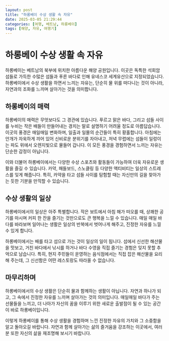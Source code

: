 ```yaml
---
layout: post
title: "하롱베이 수상 생활 속 자유"
date: 2025-03-05 21:29:44
categories: [여행, 베트남, 하롱베이]
tags: [해양, 자유, 여행기]
---
```


# 하롱베이 수상 생활 속 자유

하롱베이는 베트남의 북부에 위치한 아름다운 해양 공원입니다. 이곳은 독특한 석회암 섬들로 가득한 수많은 섬들과 푸른 바다로 인해 유네스코 세계유산으로 지정되었습니다. 하롱베이에서 수상 생활을 하면서 느끼는 자유는, 단순히 물 위를 떠다니는 것이 아니라, 자연과의 조화를 느끼며 살아가는 것을 의미합니다.

## 하롱베이의 매력

하롱베이의 매력은 무엇보다도 그 경관에 있습니다. 푸르고 맑은 바다, 그리고 섬들 사이를 누비는 작은 배들이 만들어내는 경치는 말로 설명하기 어려울 정도로 아름답습니다. 이곳의 풍경은 매일매일 변화하며, 일출과 일몰의 순간들이 특히 황홀합니다. 아침에는 안개가 자욱하게 끼어 있어 신비로운 분위기를 자아내고, 저녁 무렵에는 섬들이 일렁이는 파도 위에서 오렌지빛으로 물들어 갑니다. 이 모든 풍경을 경험하면서 느끼는 자유는 단순한 감정이 아닙니다. 

이와 더불어 하롱베이에서는 다양한 수상 스포츠와 활동들이 가능하여 더욱 자유로운 생활을 즐길 수 있습니다. 카약, 패들보드, 스노클링 등 다양한 액티비티는 일상의 스트레스를 잊게 해줍니다. 특히, 카약을 타고 섬들 사이를 탐험할 때는 자신만의 길을 찾아가는 듯한 기분을 만끽할 수 있습니다.

## 수상 생활의 일상

하롱베이에서의 일상은 아주 특별합니다. 작은 보트에서 아침 해가 떠오를 때, 상쾌한 공기를 마시며 커피 한 잔을 즐기는 것만으로도 큰 행복을 느낄 수 있습니다. 매일 매일 바다를 바라보며 일어나는 생활은 일상의 반복에서 벗어나게 해주고, 진정한 자유를 느낄 수 있게 합니다.

하롱베이에서는 배를 타고 섬으로 가는 것이 일상의 일이 됩니다. 섬에서 신선한 해산물을 맛보고, 거친 바다에서 낚시를 하거나 바다 수영을 직접 즐기는 경험은 잊지 못할 추억으로 남습니다. 특히, 현지 주민들이 운영하는 음식점에서는 직접 잡은 해산물을 요리해 주는데, 그 신선함은 어떤 레스토랑도 따라올 수 없습니다.  

## 마무리하며

하롱베이에서의 수상 생활은 단순히 물과 함께하는 생활이 아닙니다. 자연과 하나가 되고, 그 속에서 진정한 자유를 느끼며 살아가는 것의 의미입니다. 매일매일 바다가 주는 선물들을 느끼고, 더 나아가 자신의 꿈을 이루기 위한 새로운 출발점이 될 수 있는 공간이 바로 하롱베이입니다.  

이렇게 하롱베이를 통해 수상 생활을 경험하며 느낀 진정한 자유의 가치와 그 소중함을 알고 돌아오길 바랍니다. 자연과 함께 살아가는 삶의 즐거움을 강조하는 이곳에서, 여러분 또한 자신의 삶을 재조명해 보시기 바랍니다.